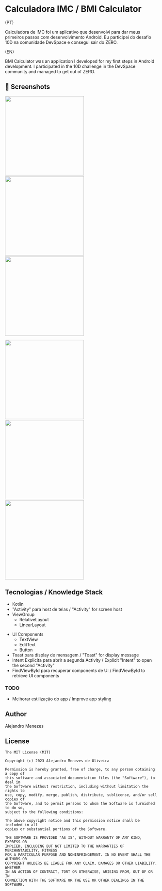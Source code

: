 # Calculadora IMC / BMI Calculator
(PT)

Calculadora de IMC foi um aplicativo que desenvolvi para dar meus primeiros passos com desenvolvimento Android. Eu participei do desafio 10D na comunidade DevSpace e consegui sair do ZERO. 

(EN)

BMI Calculator was an application I developed for my first steps in Android development. I participated in the 10D challenge in the DevSpace community and managed to get out of ZERO.



## :camera_flash: Screenshots
<!-- You can add more screenshots here if you like -->
<img src="/results/imagem1.png" width="260">&emsp;<img src="/results/imagem2.png" width="260">&emsp;<img src="/results/imagem3.png" width="260">

<img src="/results/dark1.png" width="260">&emsp;<img src="/results/dark2.png" width="260">&emsp;<img src="/results/dark3.png" width="260">

## Tecnologias / Knowledge Stack
* Kotlin
* "Activity" para host de telas / "Activity" for screen host
* ViewGroup
    * RelativeLayout
    * LinearLayout
- UI Components
    - TextView
    - EditText
    - Button
- Toast para display de mensagem / "Toast" for display message
- Intent Explicita para abrir a segunda Activity / Explicit "Intent" to open the second "Activity"
- FindViewById para recuperar components de UI / FindViewById to retrieve UI components


### TODO
- Melhorar estilização do app / Improve app styling

## Author
Alejandro Menezes 

## License
```
The MIT License (MIT)

Copyright (c) 2023 Alejandro Menezes de Oliveira

Permission is hereby granted, free of charge, to any person obtaining a copy of
this software and associated documentation files (the "Software"), to deal in
the Software without restriction, including without limitation the rights to
use, copy, modify, merge, publish, distribute, sublicense, and/or sell copies of
the Software, and to permit persons to whom the Software is furnished to do so,
subject to the following conditions:

The above copyright notice and this permission notice shall be included in all
copies or substantial portions of the Software.

THE SOFTWARE IS PROVIDED "AS IS", WITHOUT WARRANTY OF ANY KIND, EXPRESS OR
IMPLIED, INCLUDING BUT NOT LIMITED TO THE WARRANTIES OF MERCHANTABILITY, FITNESS
FOR A PARTICULAR PURPOSE AND NONINFRINGEMENT. IN NO EVENT SHALL THE AUTHORS OR
COPYRIGHT HOLDERS BE LIABLE FOR ANY CLAIM, DAMAGES OR OTHER LIABILITY, WHETHER
IN AN ACTION OF CONTRACT, TORT OR OTHERWISE, ARISING FROM, OUT OF OR IN
CONNECTION WITH THE SOFTWARE OR THE USE OR OTHER DEALINGS IN THE SOFTWARE.
```

